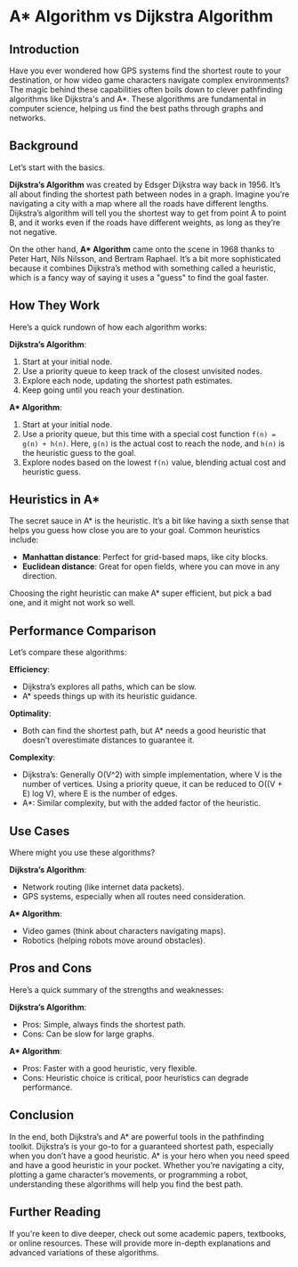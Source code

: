 # A* Algorithm vs Dijkstra Algorithm

## Introduction
Have you ever wondered how GPS systems find the shortest route to your destination, or how video game characters navigate complex environments? The magic behind these capabilities often boils down to clever pathfinding algorithms like Dijkstra's and A*. These algorithms are fundamental in computer science, helping us find the best paths through graphs and networks.

## Background
Let’s start with the basics.

**Dijkstra’s Algorithm** was created by Edsger Dijkstra way back in 1956. It’s all about finding the shortest path between nodes in a graph. Imagine you’re navigating a city with a map where all the roads have different lengths. Dijkstra’s algorithm will tell you the shortest way to get from point A to point B, and it works even if the roads have different weights, as long as they’re not negative.

On the other hand, **A\* Algorithm** came onto the scene in 1968 thanks to Peter Hart, Nils Nilsson, and Bertram Raphael. It’s a bit more sophisticated because it combines Dijkstra’s method with something called a heuristic, which is a fancy way of saying it uses a "guess" to find the goal faster. 

## How They Work
Here’s a quick rundown of how each algorithm works:

**Dijkstra’s Algorithm**:
1. Start at your initial node.
2. Use a priority queue to keep track of the closest unvisited nodes.
3. Explore each node, updating the shortest path estimates.
4. Keep going until you reach your destination.

**A\* Algorithm**:
1. Start at your initial node.
2. Use a priority queue, but this time with a special cost function `f(n) = g(n) + h(n)`. Here, `g(n)` is the actual cost to reach the node, and `h(n)` is the heuristic guess to the goal.
3. Explore nodes based on the lowest `f(n)` value, blending actual cost and heuristic guess.

## Heuristics in A\*
The secret sauce in A\* is the heuristic. It’s a bit like having a sixth sense that helps you guess how close you are to your goal. Common heuristics include:

- **Manhattan distance**: Perfect for grid-based maps, like city blocks.
- **Euclidean distance**: Great for open fields, where you can move in any direction.

Choosing the right heuristic can make A\* super efficient, but pick a bad one, and it might not work so well.

## Performance Comparison
Let’s compare these algorithms:

**Efficiency**:
- Dijkstra’s explores all paths, which can be slow.
- A\* speeds things up with its heuristic guidance.

**Optimality**:
- Both can find the shortest path, but A\* needs a good heuristic that doesn’t overestimate distances to guarantee it.

**Complexity**:
- Dijkstra’s: Generally O(V^2) with simple implementation, where V is the number of vertices. Using a priority queue, it can be reduced to O((V + E) log V), where E is the number of edges.
- A\*: Similar complexity, but with the added factor of the heuristic.

## Use Cases
Where might you use these algorithms?

**Dijkstra’s Algorithm**:
- Network routing (like internet data packets).
- GPS systems, especially when all routes need consideration.

**A\* Algorithm**:
- Video games (think about characters navigating maps).
- Robotics (helping robots move around obstacles).

## Pros and Cons
Here’s a quick summary of the strengths and weaknesses:

**Dijkstra’s Algorithm**:
- Pros: Simple, always finds the shortest path.
- Cons: Can be slow for large graphs.

**A\* Algorithm**:
- Pros: Faster with a good heuristic, very flexible.
- Cons: Heuristic choice is critical, poor heuristics can degrade performance.

## Conclusion
In the end, both Dijkstra’s and A\* are powerful tools in the pathfinding toolkit. Dijkstra’s is your go-to for a guaranteed shortest path, especially when you don’t have a good heuristic. A\* is your hero when you need speed and have a good heuristic in your pocket. Whether you’re navigating a city, plotting a game character’s movements, or programming a robot, understanding these algorithms will help you find the best path.

## Further Reading
If you're keen to dive deeper, check out some academic papers, textbooks, or online resources. These will provide more in-depth explanations and advanced variations of these algorithms.
